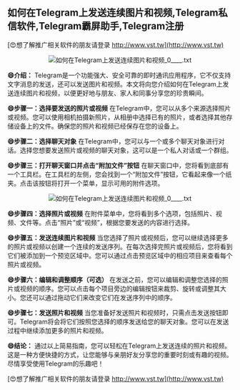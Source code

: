 ## **如何在Telegram上发送连续图片和视频,Telegram私信软件,Telegram霸屏助手,Telegram注册**

[😍想了解推广相关软件的朋友请登录 http://www.vst.tw](http://www.vst.tw)

 <center><img src="https://vst.tw/MP4/tuiguang/png/8.png" alt="如何在Telegram上发送连续图片和视频_0____.txt"></center>

**😄介绍：**
Telegram是一个功能强大、安全可靠的即时通讯应用程序，它不仅支持文字消息的发送，还可以发送图片和视频。本文将向您介绍如何在Telegram上发送连续图片和视频，以便更好地与朋友、家人和同事分享您的珍贵瞬间。

**😄步骤一：选择要发送的照片或视频**
在Telegram中，您可以从多个来源选择照片或视频。您可以使用相机拍摄新照片，从相册中选择已有的照片，或者选择其他存储设备上的文件。确保您的照片和视频已经保存在您的设备上。

**😄步骤二：选择聊天对象**
在Telegram中，您可以与一个或多个聊天对象进行对话。选择您想要发送照片或视频的聊天对象，这可以是一个私人对话或一个群组。

**😄步骤三：打开聊天窗口并点击“附加文件”按钮**
在聊天窗口中，您将看到底部有一个工具栏。在工具栏的左侧，您会找到一个“附加文件”按钮，它看起来像一个纸夹。点击该按钮将打开一个菜单，显示可用的附件选项。

 <center><img src="https://vst.tw/MP4/tuiguang/png/1.png" alt="如何在Telegram上发送连续图片和视频_0____.txt"></center>

**😄步骤四：选择照片或视频**
在附件菜单中，您将看到多个选项，包括照片、视频、文件等。点击“照片”或“视频”，根据您要发送的内容进行选择。

**😄步骤五：发送连续图片和视频**
当您选择了照片或视频后，您可以继续选择更多的照片或视频以创建一个连续的发送序列。在每次选择完照片或视频后，您将看到它们被添加到一个预览区域中。您可以通过点击预览区域中的相应项目来查看每个照片或视频。

**😄步骤六：编辑和调整顺序（可选）**
在发送之前，您可以编辑和调整您选择的照片或视频的顺序。您可以点击每个项目旁边的编辑按钮来裁剪、旋转或调整其大小。您还可以通过拖动它们来改变它们在发送序列中的顺序。

**😄步骤七：发送照片和视频**
当您准备好发送照片和视频时，只需点击发送按钮即可。Telegram将会将它们按照您选择的顺序发送给您的聊天对象。您可以在发送过程中继续添加更多的照片和视频。

**😄结论：**
通过以上简易指南，您可以轻松在Telegram上发送连续的照片和视频。这是一种方便快捷的方式，让您能够与亲朋好友分享您的重要时刻或有趣的视频。尽情享受使用Telegram的乐趣吧！

[😍想了解推广相关软件的朋友请登录 http://www.vst.tw](http://www.vst.tw)



